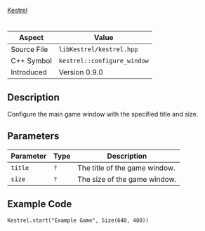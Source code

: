[Kestrel](index.md)
# 
| Aspect | Value |
| --- | --- |
| Source File | `libKestrel/kestrel.hpp` |
| C++ Symbol | `kestrel::configure_window` |
| Introduced | Version 0.9.0 |
## Description
Configure the main game window with the specified title and size.
## Parameters
| Parameter | Type | Description |
| --- | --- | --- |
| `title` | `?` | The title of the game window. |
| `size` | `?` | The size of the game window. |
## Example Code
```
Kestrel.start("Example Game", Size(640, 480))
```
